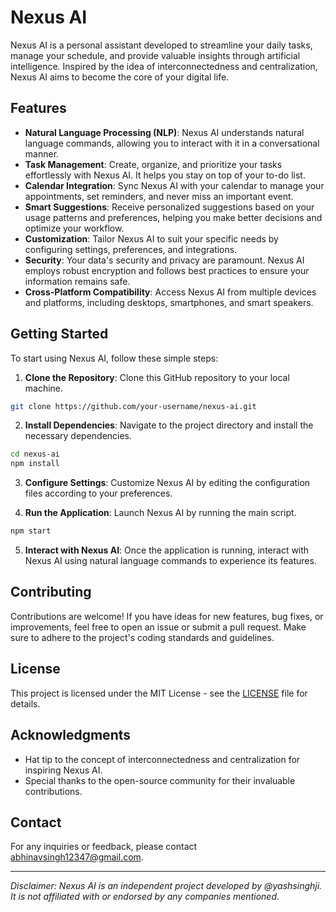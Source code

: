 # Nexus AI

Nexus AI is a personal assistant developed to streamline your daily tasks, manage your schedule, and provide valuable insights through artificial intelligence. Inspired by the idea of interconnectedness and centralization, Nexus AI aims to become the core of your digital life.

## Features

- **Natural Language Processing (NLP)**: Nexus AI understands natural language commands, allowing you to interact with it in a conversational manner.
- **Task Management**: Create, organize, and prioritize your tasks effortlessly with Nexus AI. It helps you stay on top of your to-do list.
- **Calendar Integration**: Sync Nexus AI with your calendar to manage your appointments, set reminders, and never miss an important event.
- **Smart Suggestions**: Receive personalized suggestions based on your usage patterns and preferences, helping you make better decisions and optimize your workflow.
- **Customization**: Tailor Nexus AI to suit your specific needs by configuring settings, preferences, and integrations.
- **Security**: Your data's security and privacy are paramount. Nexus AI employs robust encryption and follows best practices to ensure your information remains safe.
- **Cross-Platform Compatibility**: Access Nexus AI from multiple devices and platforms, including desktops, smartphones, and smart speakers.

## Getting Started

To start using Nexus AI, follow these simple steps:

1. **Clone the Repository**: Clone this GitHub repository to your local machine.

```bash
git clone https://github.com/your-username/nexus-ai.git
```

2. **Install Dependencies**: Navigate to the project directory and install the necessary dependencies.

```bash
cd nexus-ai
npm install
```

3. **Configure Settings**: Customize Nexus AI by editing the configuration files according to your preferences.

4. **Run the Application**: Launch Nexus AI by running the main script.

```bash
npm start
```

5. **Interact with Nexus AI**: Once the application is running, interact with Nexus AI using natural language commands to experience its features.

## Contributing

Contributions are welcome! If you have ideas for new features, bug fixes, or improvements, feel free to open an issue or submit a pull request. Make sure to adhere to the project's coding standards and guidelines.

## License

This project is licensed under the MIT License - see the [LICENSE](LICENSE) file for details.

## Acknowledgments

- Hat tip to the concept of interconnectedness and centralization for inspiring Nexus AI.
- Special thanks to the open-source community for their invaluable contributions.

## Contact

For any inquiries or feedback, please contact [abhinavsingh12347@gmail.com](mailto:abhinavsingh12347@gmail.com).

---
*Disclaimer: Nexus AI is an independent project developed by @yashsinghji. It is not affiliated with or endorsed by any companies mentioned.*
